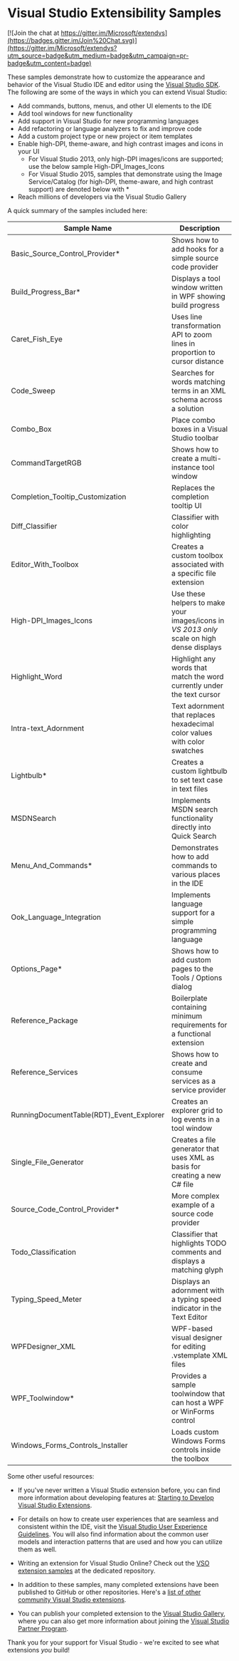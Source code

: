 # Visual Studio Extensibility Samples

[![Join the chat at https://gitter.im/Microsoft/extendvs](https://badges.gitter.im/Join%20Chat.svg)](https://gitter.im/Microsoft/extendvs?utm_source=badge&utm_medium=badge&utm_campaign=pr-badge&utm_content=badge)

These samples demonstrate how to customize the appearance and behavior of the 
Visual Studio IDE and editor using the [Visual Studio SDK](https://msdn.microsoft.com/en-us/library/bb166441.aspx). 
The following are some of the ways in which you can extend Visual Studio: 

* Add commands, buttons, menus, and other UI elements to the IDE
* Add tool windows for new functionality
* Add support in Visual Studio for new programming languages
* Add refactoring or language analyzers to fix and improve code
* Add a custom project type or new project or item templates
* Enable high-DPI, theme-aware, and high contrast images and icons in your UI
  * For Visual Studio 2013, only high-DPI images/icons are supported; use the below sample High-DPI_Images_Icons
  * For Visual Studio 2015, samples that demonstrate using the Image Service/Catalog (for high-DPI, theme-aware, 
    and high contrast support) are denoted below with *
* Reach millions of developers via the Visual Studio Gallery

A quick summary of the samples included here:

|                              Sample Name | Description                                                                                |
| ---------------------------------------- | ------------------------------------------------------------------------------------------ |
|           Basic_Source_Control_Provider* | Shows how to add hooks for a simple source code provider                                   |  
|                      Build_Progress_Bar* | Displays a tool window written in WPF showing build progress                               |
|                           Caret_Fish_Eye | Uses line transformation API to zoom lines in proportion to cursor distance                |
|                               Code_Sweep | Searches for words matching terms in an XML schema across a solution                       |
|                                Combo_Box | Place combo boxes in a Visual Studio toolbar                                               |
|                         CommandTargetRGB | Shows how to create a multi-instance tool window                                           |
|         Completion_Tooltip_Customization | Replaces the completion tooltip UI                                                         |
|                          Diff_Classifier | Classifier with color highlighting                                                         |
|                      Editor_With_Toolbox | Creates a custom toolbox associated with a specific file extension                         |
|                    High-DPI_Images_Icons | Use these helpers to make your images/icons in *VS 2013 only* scale on high dense displays |
|                           Highlight_Word | Highlight any words that match the word currently under the text cursor                    |
|                     Intra-text_Adornment | Text adornment that replaces hexadecimal color values with color swatches                  |
|                               Lightbulb* | Creates a custom lightbulb to set text case in text files                                  |
|                               MSDNSearch | Implements MSDN search functionality directly into Quick Search                            |
|                       Menu_And_Commands* | Demonstrates how to add commands to various places in the IDE                              |
|                 Ook_Language_Integration | Implements language support for a simple programming language                              |
|                            Options_Page* | Shows how to add custom pages to the Tools / Options dialog                                |
|                        Reference_Package | Boilerplate containing minimum requirements for a functional extension                     |
|                       Reference_Services | Shows how to create and consume services as a service provider                             |
| RunningDocumentTable(RDT)_Event_Explorer | Creates an explorer grid to log events in a tool window                                    |
|                    Single_File_Generator | Creates a file generator that uses XML as basis for creating a new C# file                 |
|            Source_Code_Control_Provider* | More complex example of a source code provider                                             |
|                      Todo_Classification | Classifier that highlights TODO comments and displays a matching glyph                     |
|                       Typing_Speed_Meter | Displays an adornment with a typing speed indicator in the Text Editor                     |
|                          WPFDesigner_XML | WPF-based visual designer for editing .vstemplate XML files                                |
|                          WPF_Toolwindow* | Provides a sample toolwindow that can host a WPF or WinForms control                       |
|         Windows_Forms_Controls_Installer | Loads custom Windows Forms controls inside the toolbox                                     |

<!-- |          IronPython_Integrated_Shell |Demonstrates how to create an integrated shell for IronPython  
    |   IronPython_Integration | Demonstrates a custom project type and WinForms designer for IronPython
|   IronPython_Studio_VS_Shell_Isolated | Example of using the isolated shell to host a language service -->

Some other useful resources:

* If you've never written a Visual Studio extension before, you can find more 
information about developing features at: 
[Starting to Develop Visual Studio Extensions](https://msdn.microsoft.com/en-us/library/bb166030.aspx).
* For details on how to create user experiences that are seamless and consistent within the IDE, visit
 the [Visual Studio User Experience Guidelines](http://aka.ms/VSUXGuidelines). You will also find information
 about the common user models and interaction patterns that are used and how you can utilize them as well.

* Writing an extension for Visual Studio Online? Check out the 
[VSO extension samples](https://github.com/Microsoft/vso-extension-samples) at 
the dedicated repository.

* In addition to these samples, many completed extensions have been published to 
GitHub or other repositories. Here's a [list of other community Visual Studio 
extensions](http://microsoft.github.io/extendvs/).
* You can publish your completed extension to the 
[Visual Studio Gallery](http://visualstudiogallery.com), where you can also get
more information about joining the [Visual Studio Partner Program](https://vsipprogram.com/).  

Thank you for your support for Visual Studio - we're excited to see what extensions
*you* build!
